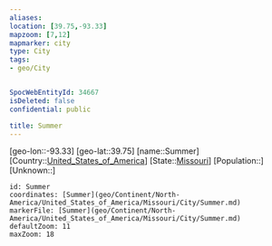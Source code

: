 ```yaml
---
aliases: 
location: [39.75,-93.33]
mapzoom: [7,12] 
mapmarker: city 
type: City
tags:
- geo/City


SpocWebEntityId: 34667
isDeleted: false
confidential: public

title: Summer
---
```

[geo-lon::-93.33]
[geo-lat::39.75]
[name::Summer]
[Country::[United_States_of_America](geo/Continent/North-America/United_States_of_America.md)]
[State::[Missouri](geo/Continent/North-America/United_States_of_America/Missouri.md)]
[Population::]
[Unknown::]


```leaflet
id: Summer
coordinates: [Summer](geo/Continent/North-America/United_States_of_America/Missouri/City/Summer.md)
markerFile: [Summer](geo/Continent/North-America/United_States_of_America/Missouri/City/Summer.md)
defaultZoom: 11 
maxZoom: 18
```


